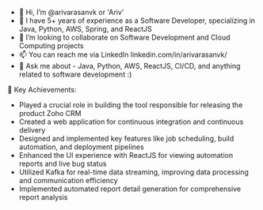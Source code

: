 - 👋  Hi, I’m @arivarasanvk or 'Ariv'
- 📄 I have 5+ years of experience as a Software Developer, specializing in Java, Python, AWS, Spring, and ReactJS
- 💞️ I’m looking to collaborate on Software Development and Cloud Computing projects
- 📫 You can reach me via LinkedIn linkedin.com/in/arivarasanvk/
- 💬 Ask me about - Java, Python, AWS, ReactJS, CI/CD, and anything related to software development :)



🚀 Key Achievements:
- Played a crucial role in building the tool responsible for releasing the product Zoho CRM
- Created a web application for continuous integration and continuous delivery
- Designed and implemented key features like job scheduling, build automation, and deployment pipelines
- Enhanced the UI experience with ReactJS for viewing automation reports and live bug status
- Utilized Kafka for real-time data streaming, improving data processing and communication efficiency
- Implemented automated report detail generation for comprehensive report analysis
